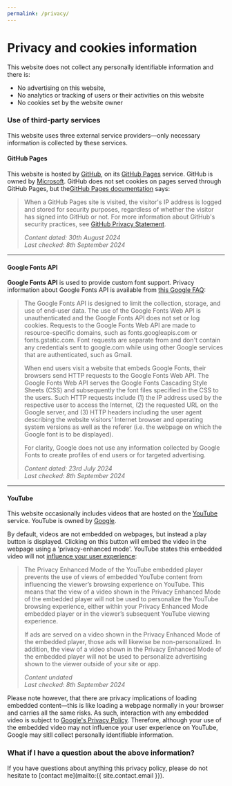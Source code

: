 ```yaml
---
permalink: /privacy/
---
```


# Privacy and cookies information

This website does not collect any personally identifiable information and there is:

* No advertising on this website,
* No analytics or tracking of users or their activities on this website
* No cookies set by the website owner

<!-- begin section -->

### Use of third-party services

This website uses three external service providers—only necessary information is collected by these services.

#### GitHub Pages

This website is hosted by [GitHub](https://github.com "The main GitHub website"), on its [GitHub Pages](https://pages.github.com "Information about the GitHub Pages service") service. GitHub is owned by [Microsoft](https://www.microsoft.com/ "Microsoft homepage"). GitHub does not set cookies on pages served through GitHub Pages, but the[GitHub Pages documentation](https://docs.github.com/en/pages/getting-started-with-github-pages/about-github-pages#data-collection "Read about GitHub Pages") says:

> When a GitHub Pages site is visited, the visitor's IP address is logged and stored for security purposes, regardless of whether the visitor has signed into GitHub or not. For more information about GitHub's security practices, see [GitHub Privacy Statement](https://docs.github.com/en/site-policy/privacy-policies/github-privacy-statement "GitHub General Privacy Statement").
>
> *Content dated: 30th August 2024*<br>
> *Last checked: 8th September 2024*

----

#### Google Fonts API

**Google Fonts API** is used to provide custom font support. Privacy information about Google Fonts API is available from [this Google FAQ](https://developers.google.com/fonts/faq/privacy "Privacy information about Google Fonts"):

> The Google Fonts API is designed to limit the collection, storage, and use of end-user data. The use of the Google Fonts Web API is unauthenticated and the Google Fonts API does not set or log cookies. Requests to the Google Fonts Web API are made to resource-specific domains, such as fonts.googleapis.com or fonts.gstatic.com. Font requests are separate from and don't contain any credentials sent to google.com while using other Google services that are authenticated, such as Gmail.
>
> When end users visit a website that embeds Google Fonts, their browsers send HTTP requests to the Google Fonts Web API. The Google Fonts Web API serves the Google Fonts Cascading Style Sheets (CSS) and subsequently the font files specified in the CSS to the users. Such HTTP requests include (1) the IP address used by the respective user to access the Internet, (2) the requested URL on the Google server, and (3) HTTP headers including the user agent describing the website visitors’ Internet browser and operating system versions as well as the referer (i.e. the webpage on which the Google font is to be displayed).
>
> For clarity, Google does not use any information collected by Google Fonts to create profiles of end users or for targeted advertising.
>
> *Content dated: 23rd July 2024<br>
> Last checked: 8th September 2024*

---

#### YouTube

This website occasionally includes videos that are hosted on the [YouTube](https://www.youtube.com/ "YouTube") service. YouTube is owned by [Google](https://www.google.com/ "Google").

By default, videos are not embedded on webpages, but instead a play button is displayed. Clicking on this button will embed the video in the webpage using a 'privacy-enhanced mode'. YouTube states this embedded video will not [influence your user experience](https://support.google.com/youtube/answer/171780?hl=en#zippy=%2Cturn-on-privacy-enhanced-mode "Google FAQ on Privacy-Enhanced Mode"):

> The Privacy Enhanced Mode of the YouTube embedded player prevents the use of views of embedded YouTube content from influencing the viewer’s browsing experience on YouTube. This means that the view of a video shown in the Privacy Enhanced Mode of the embedded player will not be used to personalize the YouTube browsing experience, either within your Privacy Enhanced Mode embedded player or in the viewer’s subsequent YouTube viewing experience.
> 
> If ads are served on a video shown in the Privacy Enhanced Mode of the embedded player, those ads will likewise be non-personalized. In addition, the view of a video shown in the Privacy Enhanced Mode of the embedded player will not be used to personalize advertising shown to the viewer outside of your site or app.
>
> *Content undated<br>
> Last checked: 8th September 2024*

Please note however, that there are privacy implications of loading embedded content—this is like loading a webpage normally in your browser and carries all the same risks. As such, interaction with any embedded video is subject to [Google's Privacy Policy](https://policies.google.com/privacy?hl=en-GB "YouTube's privacy guidelines"). Therefore, although your use of the embedded video may not influence your user experience on YouTube, Google may sitll collect personally identifiable information.

<!-- end section -->
<!-- begin section -->

### What if I have a question about the above information?

If you have questions about anything this privacy policy, please do not hesitate to [contact me](mailto:{{ site.contact.email }}).

<!-- end section -->